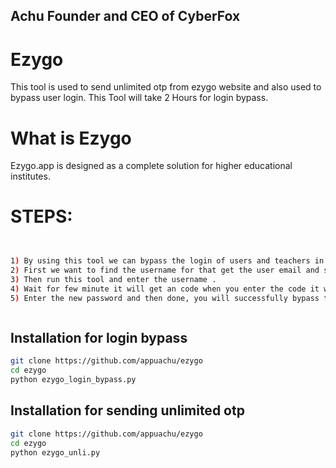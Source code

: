 ## Achu Founder and CEO of CyberFox

# Ezygo

This tool is used to send unlimited otp from ezygo website and also used to bypass user login.
This Tool will take 2 Hours for login bypass.

# What is Ezygo
Ezygo.app is designed as a complete solution for higher educational institutes.

# STEPS:

```bash


1) By using this tool we can bypass the login of users and teachers in ezygo.app . 
2) First we want to find the username for that get the user email and submite after that if the email is valid it will show the username.
3) Then run this tool and enter the username .
4) Wait for few minute it will get an code when you enter the code it will show an option for new password .
5) Enter the new password and then done, you will successfully bypass the login and change the password .



```



## Installation for login bypass 


```bash
git clone https://github.com/appuachu/ezygo
cd ezygo
python ezygo_login_bypass.py
```
## Installation for sending unlimited otp 

```bash
git clone https://github.com/appuachu/ezygo
cd ezygo
python ezygo_unli.py
```


